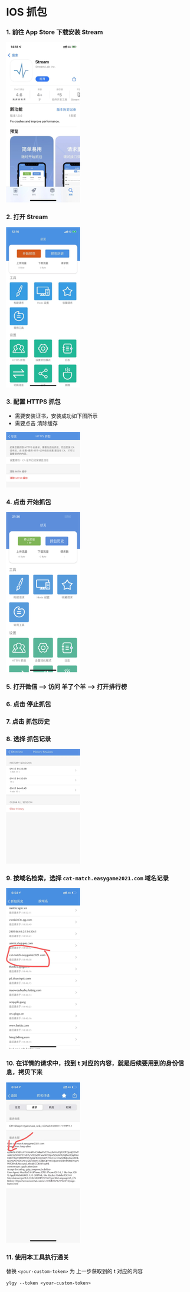 # IOS 抓包

### 1. 前往 App Store 下载安装 Stream

<img src="./images/1.png" alt="1" width="200" />

### 2. 打开 Stream

<img src="./images/2.png" alt="2" width="200" />

### 3. 配置 HTTPS 抓包

- 需要安装证书，安装成功如下图所示
- 需要点击 清除缓存

<img src="./images/3.png" alt="3" width="200" />

### 4. 点击 开始抓包

<img src="./images/4.jpeg" alt="4" width="200" />

### 5. 打开微信 --> 访问 羊了个羊 --> 打开排行榜

### 6. 点击 停止抓包

### 7. 点击 抓包历史

### 8. 选择 抓包记录

<img src="./images/5.png" alt="5" width="200" />

### 9. 按域名检索，选择 `cat-match.easygame2021.com` 域名记录

<img src="./images/6.png" alt="6" width="200" />

### 10. 在详情的请求中，找到 t 对应的内容，就是后续要用到的身份信息，拷贝下来

<img src="./images/7.png" alt="7" width="200" />

### 11. 使用本工具执行通关

替换 `<your-custom-token>` 为 上一步获取到的 t 对应的内容

```shell
ylgy --token <your-custom-token>
```